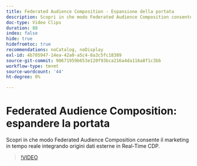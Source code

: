 ```yaml
---
title: Federated Audience Composition - Espansione della portata
description: Scopri in che modo Federated Audience Composition consente il marketing in tempo reale integrando origini dati esterne in Real-Time CDP.
doc-type: Video Clips
duration: 88
index: false
hide: true
hidefromtoc: true
recommendations: noCatalog, noDisplay
exl-id: 4b705947-14ea-42a0-a5c4-8a3c5fc18389
source-git-commit: 90671959b653e120f93bca216a4da116a8f1c3bb
workflow-type: tm+mt
source-wordcount: '44'
ht-degree: 0%

---
```


# Federated Audience Composition: espandere la portata

Scopri in che modo Federated Audience Composition consente il marketing in tempo reale integrando origini dati esterne in Real-Time CDP.

<!-- 62_S508_3442517_87_federated-audience-composition-expanding-your-reach -->
>[!VIDEO](https://video.tv.adobe.com/v/3458250/?learn=on&enablevpops=true)
